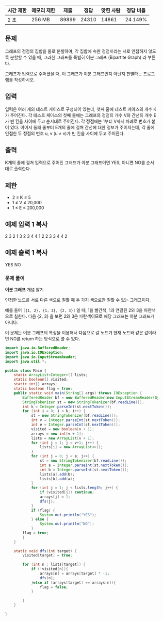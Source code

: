 
|시간 제한|메모리 제한|제출|정답|맞힌 사람|정답 비율|
|---|---|---|---|---|---|
|2 초|256 MB|89899|24310|14861|24.149%|

## 문제

그래프의 정점의 집합을 둘로 분할하여, 각 집합에 속한 정점끼리는 서로 인접하지 않도록 분할할 수 있을 때, 그러한 그래프를 특별히 이분 그래프 (Bipartite Graph) 라 부른다.

그래프가 입력으로 주어졌을 때, 이 그래프가 이분 그래프인지 아닌지 판별하는 프로그램을 작성하시오.

## 입력

입력은 여러 개의 테스트 케이스로 구성되어 있는데, 첫째 줄에 테스트 케이스의 개수 K가 주어진다. 각 테스트 케이스의 첫째 줄에는 그래프의 정점의 개수 V와 간선의 개수 E가 빈 칸을 사이에 두고 순서대로 주어진다. 각 정점에는 1부터 V까지 차례로 번호가 붙어 있다. 이어서 둘째 줄부터 E개의 줄에 걸쳐 간선에 대한 정보가 주어지는데, 각 줄에 인접한 두 정점의 번호 u, v (u ≠ v)가 빈 칸을 사이에 두고 주어진다. 

## 출력

K개의 줄에 걸쳐 입력으로 주어진 그래프가 이분 그래프이면 YES, 아니면 NO를 순서대로 출력한다.

## 제한

- 2 ≤ K ≤ 5
- 1 ≤ V ≤ 20,000
- 1 ≤ E ≤ 200,000

## 예제 입력 1 복사

2
3 2
1 3
2 3
4 4
1 2
2 3
3 4
4 2

## 예제 출력 1 복사

YES
NO

### 문제 풀이

**이분 그래프** 개념 알기

인접한 노드를 서로 다른 색으로 칠할 때 두 가지 색으로만 칠할 수 있는 그래프이다.

예를 들어 `[{1, 2}, {1, 3}, {2, 3}]` 일 때,
1을 빨간색, 1과 연결된 2와 3을 파란색으로 칠한다.
다음 {2, 3} 을 보면 2와 3은 파란색이므로 해당 그래프는 이분 그래프가 아니다.

이 문제는 이분 그래프의 특징을 이용해서 다음으로 갈 노드가 현재 노드와 같은 값이라면 NO를 return 하는 방식으로 풀 수 있다.

```java
import java.io.BufferedReader;  
import java.io.IOException;  
import java.io.InputStreamReader;  
import java.util.*;  
  
public class Main {  
    static ArrayList<Integer>[] lists;  
    static boolean[] visited;  
    static int[] arrays;  
    static boolean flag = true;  
    public static void main(String[] args) throws IOException {  
        BufferedReader bf = new BufferedReader(new InputStreamReader(System.in));  
        StringTokenizer st = new StringTokenizer(bf.readLine());  
        int k = Integer.parseInt(st.nextToken());  
        for (int i = 0; i < k; i++) {  
            st = new StringTokenizer(bf.readLine());  
            int v = Integer.parseInt(st.nextToken());  
            int e = Integer.parseInt(st.nextToken());  
            visited = new boolean[v + 1];  
            arrays = new int[v + 1];  
            lists = new ArrayList[v + 1];  
            for (int j = 1; j < v+1; j++) {  
                lists[j] = new ArrayList<>();  
            }  
            for (int j = 0; j < e; j++) {  
                st = new StringTokenizer(bf.readLine());  
                int a = Integer.parseInt(st.nextToken());  
                int b = Integer.parseInt(st.nextToken());  
                lists[a].add(b);  
                lists[b].add(a);  
            }  
            for (int j = 1; j < lists.length; j++) {  
                if (visited[j]) continue;  
                arrays[j] = 1;  
                dfs(j);  
            }  
            if (flag) {  
                System.out.println("YES");  
            } else {  
                System.out.println("NO");  
            }  
        flag = true;  
        }  
    }  
  
    static void dfs(int target) {  
        visited[target] = true;  
  
        for (int n : lists[target]) {  
            if (!visited[n]){  
                arrays[n] = arrays[target] * -1;  
                dfs(n);  
            }else if (arrays[target] == arrays[n]){  
                flag = false;  
            }  
  
        }  
    }  
  
}
```